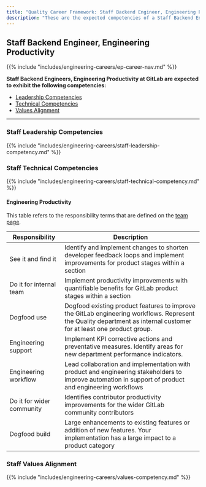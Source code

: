 ```yaml
---
title: "Quality Career Framework: Staff Backend Engineer, Engineering Productivity"
description: "These are the expected competencies of a Staff Backend Engineer, Engineering Productivity at GitLab."
---
```


## Staff Backend Engineer, Engineering Productivity

{{% include "includes/engineering-careers/ep-career-nav.md" %}}

**Staff Backend Engineers, Engineering Productivity at GitLab are expected to exhibit the following competencies:**

<!-- markdownlint-disable MD051 -->
- [Leadership Competencies](#leadership-competencies)
- [Technical Competencies](#technical-competencies)
- [Values Alignment](#values-alignment)
<!-- markdownlint-enable MD051 -->

---

### Staff Leadership Competencies

{{% include "includes/engineering-careers/staff-leadership-competency.md" %}}

### Staff Technical Competencies

{{% include "includes/engineering-careers/staff-technical-competency.md" %}}

#### Engineering Productivity

This table refers to the responsibility terms that are defined on the [team page](/handbook/engineering/infrastructure/engineering-productivity/#areas-of-responsibility).

| Responsibility | Description |
| --- | --- |
| See it and find it | Identify and implement changes to shorten developer feedback loops and implement improvements for product stages within a section |
| Do it for internal team | Implement productivity improvements with quantifiable benefits for GitLab product stages within a section |
| Dogfood use | Dogfood existing product features to improve the GitLab engineering workflows. Represent the Quality department as internal customer for at least one product group. |
| Engineering support | Implement KPI corrective actions and preventative measures. Identify areas for new department performance indicators. |
| Engineering workflow | Lead collaboration and implementation with product and engineering stakeholders to improve automation in support of product and engineering workflows |
| Do it for wider community | Identifies contributor productivity improvements for the wider GitLab community contributors |
| Dogfood build | Large enhancements to existing features or addition of new features. Your implementation has a large impact to a product category |

### Staff Values Alignment

{{% include "includes/engineering-careers/values-competency.md" %}}
